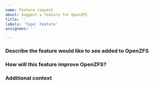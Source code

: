 ```yaml
---
name: Feature request
about: Suggest a feature for OpenZFS
title: ''
labels: 'Type: Feature'
assignees: ''

---
```


<!--
Thank you for suggesting a feature.

Please check our issue tracker before opening a new feature request.
Filling out the following template will help other contributors better understand your proposed feature.
-->

### Describe the feature would like to see added to OpenZFS

<!--
Provide a clear and concise description of the feature.
-->

### How will this feature improve OpenZFS?

<!--
What problem does this feature solve?
-->

### Additional context

<!--
Any additional information you can add about the proposal?
-->

